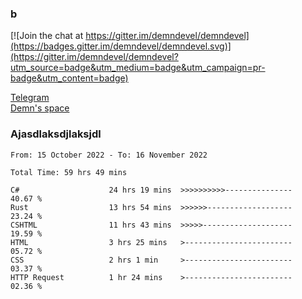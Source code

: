 ### b

[![Join the chat at https://gitter.im/demndevel/demndevel](https://badges.gitter.im/demndevel/demndevel.svg)](https://gitter.im/demndevel/demndevel?utm_source=badge&utm_medium=badge&utm_campaign=pr-badge&utm_content=badge)

[Telegram](https://t.me/demnometa) <br>
[Demn's space](http://demns.space)

### Ajasdlaksdjlaksjdl

<!--START_SECTION:waka-->

```text
From: 15 October 2022 - To: 16 November 2022

Total Time: 59 hrs 49 mins

C#                    24 hrs 19 mins  >>>>>>>>>>---------------   40.67 %
Rust                  13 hrs 54 mins  >>>>>>-------------------   23.24 %
CSHTML                11 hrs 43 mins  >>>>>--------------------   19.59 %
HTML                  3 hrs 25 mins   >------------------------   05.72 %
CSS                   2 hrs 1 min     >------------------------   03.37 %
HTTP Request          1 hr 24 mins    >------------------------   02.36 %
```

<!--END_SECTION:waka-->
